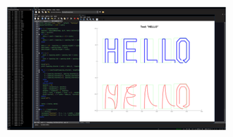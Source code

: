<img src="screenshot.png" alt="'HELLO' in all uppercase, drawn with the JetBrains mono regular font, above a hacky bezier curve plot of the same thing">
